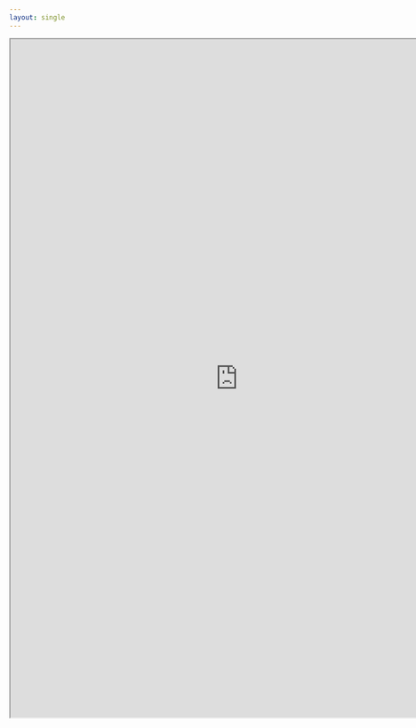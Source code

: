 ```yaml
---
layout: single
---
```


<iframe height=1221 width=817 src="https://docs.google.com/document/d/e/2PACX-1vSCUEsXM6jSBZq6ct7fYGQfxwLeVMJrmrLB0vx0yMKsjsOYwJ3o_is7PLxia5GddhFMzIFVkthlFjJS/pub?embedded=true"></iframe>
